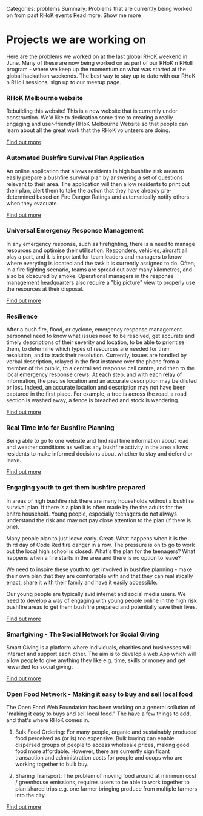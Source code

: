 Categories: problems
Summary: Problems that are currently being worked on from past RHoK events
Read more: Show me more

# Projects we are working on

Here are the problems we worked on at the last global RHoK weekend in June.  Many of these are now being worked on as part of our RHoK n RHoll program - where we keep up the momentum on what was started at the global hackathon weekends.  The best way to stay up to date with our RHoK n RHoll sessions, sign up to our meetup page.

### RHoK Melbourne website
Rebuilding this website!  This is a new website that is currently under construction.  We'd like to dedication some time to creating a really engaging and user-friendly RHoK Melbourne Website so that people can learn about all the great work that the RHoK volunteers are doing.

[Find out more](http://www.rhok.org/problems/rhok-melbourne-website)  

### Automated Bushfire Survival Plan Application

An online application that allows residents in high bushfire risk areas to easily prepare a bushfire survival plan by answering a set of questions relevant to their area.  The application will then allow residents to print out their plan, alert them to take the action that they have already pre-determined based on Fire Danger Ratings and automatically notify others when they evacuate.

[Find out more](http://www.rhok.org/problems/automated-bushfire-survival-plan-application-0)  

### Universal Emergency Response Management

In any emergency response, such as firefighting, there is a need to manage resources and optimise their utilisation. Responders, vehicles, aircraft all play a part, and it is important for team leaders and managers to know where everyting is located and the task it is currently assigned to do. Often, in a fire fighting scenario, teams are spread out over many kilometres, and also be obscured by smoke. Operational managers in the response management headquarters also require a "big picture" view to properly use the resources at their disposal.

[Find out more](http://www.rhok.org/problems/universal-emergency-response-management)  

### Resilience

After a bush fire, flood, or cyclone, emergency response management personnel need to know what issues need to be resolved, get accurate and timely descriptions of their severity and location, to be able to prioritise them, to determine which types of resources are needed for their resolution, and to track their resolution. Currently, issues are handled by verbal description, relayed in the first instance over the phone from a member of the public, to a centralised response call centre, and then to the local emergency response crews. At each step, and with each relay of information, the precise location and an accurate description may be diluted or lost. Indeed, an accurate location and description may not have been captured in the first place. For example, a tree is across the road, a road section is washed away, a fence is breached and stock is wandering.

[Find out more](http://www.rhok.org/problems/post-disaster-issue-resolution-resilience)  
  
### Real Time Info for Bushfire Planning

Being able to go to one website and find real time information about road and weather conditions as well as any bushfire activity in the area allows residents to make informed decisions about whether to stay and defend or leave.    

[Find out more](http://www.rhok.org/problems/real-time-info-bushfire-planning-0)  

### Engaging youth to get them bushfire prepared

In areas of high bushfire risk there are many households without a bushfire survival plan. If there is a plan it is often made by the the adults for the enitre household. Young people, especially teenagers do not always understand the risk and may not pay close attention to the plan (if there is one).

Many people plan to just leave early. Great. What happens when it is the third day of Code Red fire danger in a row. The pressure is on to go to work but the local high school is closed. What's the plan for the teenagers? What happens when a fire starts in the area and there is no option to leave?

We need to inspire these youth to get involved in bushfire planning - make their own plan that they are comfortable with and that they can realistically enact, share it with their family and have it easily accessible. 

Our young people are typically avid internet and social media users. We need to develop a way of engaging with young people online in the high risk bushfire areas to get them bushfire prepared and potentially save their lives.

[Find out more](http://www.rhok.org/problems/engaging-youth-get-them-bushfire-prepared)  

### Smartgiving - The Social Network for Social Giving

Smart Giving is a platform where individuals, charities and businesses will  interact and support each other. The aim is to develop a web App which will allow people to give anything they like e.g. time, skills or money and get rewarded for social giving. 

[Find out more](http://www.rhok.org/problems/smart-giving-social-network-social-giving) 

### Open Food Network - Making it easy to buy and sell local food

The Open Food Web Foundation has been working on a general sollution of "making it easy to buys and sell local food."  The have a few things to add, and that's where RHoK comes in.

1) Bulk Food Ordering: For many people, organic and sustainably produced food perceived as (or is) too expensive. Bulk buying can enable dispersed groups of people to access wholesale prices, making good food more affordable. However, there are currently significant transaction and administration costs for people and coops who are working together to bulk buy.

2) Sharing Transport: The problem of moving food around at minimum cost / greenhouse emissions, requires users to be able to work together to plan shared trips e.g. one farmer bringing produce from multiple farmers into the city.

[Find out more](http://www.rhok.org/problems/open-food-network-making-it-easy-buy-and-sell-local-food)
